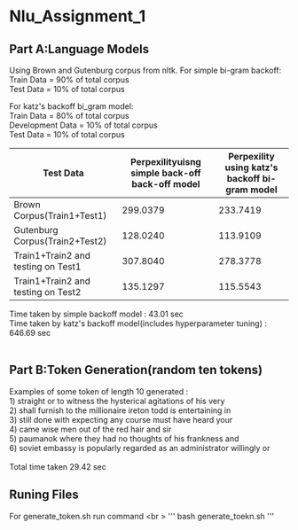 # Nlu_Assignment_1
## Part A:Language Models

Using Brown and Gutenburg corpus from nltk.
For simple bi-gram backoff:<br />
      Train Data = 90% of total corpus <br />
      Test Data = 10% of total corpus

For katz's backoff bi_gram model:<br />
      Train Data = 80% of total corpus<br />
      Development Data = 10% of total corpus<br />
      Test Data = 10% of total corpus

|Test Data|Perpexilityuisng simple back-off back-off model|Perpexility using katz's backoff bi-gram model|
|---------|----------------------------------------|--------------------------------------|
|Brown Corpus(Train1+Test1)|299.0379|233.7419|
|Gutenburg Corpus(Train2+Test2)|128.0240|113.9109|
|Train1+Train2 and testing on Test1|307.8040|278.3778|
|Train1+Train2 and testing on Test2|135.1297|115.5543|

Time taken by simple backoff model : 43.01 sec<br />
Time taken by katz's backoff model(includes hyperparameter tuning) : 646.69 sec 
<br />
<br />
## Part B:Token Generation(random ten tokens) <br />
Examples of some token of length 10 generated :<br />
      1) straight or to witness the hysterical agitations of his very<br />
      2) shall furnish to the millionaire ireton todd is entertaining in<br />
      3) still done with expecting any course must have heard your<br />
      4) came wise men out of the red hair and sir<br />
      5) paumanok where they had no thoughts of his frankness and<br />
      6) soviet embassy is popularly regarded as an administrator willingly or<br />
      <br />
Total time taken 29.42 sec
## Runing Files
For generate_token.sh run command <br \>
'''
bash generate_toekn.sh
'''

